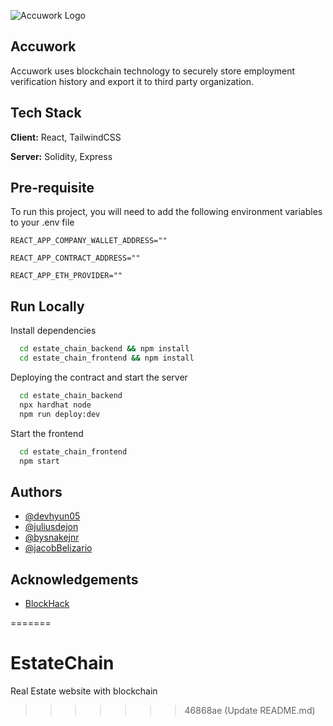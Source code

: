 

![Accuwork Logo](https://imageupload.io/ib/LnKn8HRLYCXsCVH_1698528979.png)
## Accuwork 

Accuwork uses blockchain technology to securely store employment verification history and export it to third party organization.


## Tech Stack

**Client:** React, TailwindCSS

**Server:** Solidity, Express


## Pre-requisite

To run this project, you will need to add the following environment variables to your .env file


`REACT_APP_COMPANY_WALLET_ADDRESS=""`

`REACT_APP_CONTRACT_ADDRESS=""`

`REACT_APP_ETH_PROVIDER=""`

## Run Locally


Install dependencies

```bash
  cd estate_chain_backend && npm install
  cd estate_chain_frontend && npm install
```

Deploying the contract and start the server
```bash
  cd estate_chain_backend
  npx hardhat node
  npm run deploy:dev

```

Start the frontend 

```bash
  cd estate_chain_frontend
  npm start
```


## Authors

- [@devhyun05](https://www.github.com/devhyun05)
- [@juliusdejon](https://www.github.com/juliusdejon)
- [@bysnakejnr](https://www.github.com/bysnakejnr)
- [@jacobBelizario](https://www.github.com/jacobBelizario)


## Acknowledgements

 - [BlockHack](https://blockhack.ca/)


=======
# EstateChain
Real Estate website with blockchain
>>>>>>> 46868ae (Update README.md)
